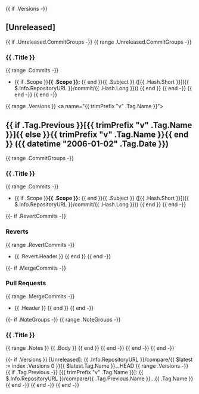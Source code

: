 {{ if .Versions -}}
<a name="unreleased"></a>
## [Unreleased]

{{ if .Unreleased.CommitGroups -}}
{{ range .Unreleased.CommitGroups -}}
### {{ .Title }}
{{ range .Commits -}}
- {{ if .Scope }}**{{ .Scope }}:** {{ end }}{{ .Subject }}
  ([{{ .Hash.Short }}]({{ $.Info.RepositoryURL }}/commit/{{ .Hash.Long }}))
{{ end }}
{{ end -}}
{{ end -}}
{{ end -}}

{{ range .Versions }}
<a name="{{ trimPrefix "v" .Tag.Name }}"></a>
## {{ if .Tag.Previous }}[{{ trimPrefix "v" .Tag.Name }}]{{ else }}{{ trimPrefix "v" .Tag.Name }}{{ end }} ({{ datetime "2006-01-02" .Tag.Date }})
{{ range .CommitGroups -}}
### {{ .Title }}
{{ range .Commits -}}
- {{ if .Scope }}**{{ .Scope }}:** {{ end }}{{ .Subject }}
  ([{{ .Hash.Short }}]({{ $.Info.RepositoryURL }}/commit/{{ .Hash.Long }}))
{{ end }}
{{ end -}}

{{- if .RevertCommits -}}
### Reverts
{{ range .RevertCommits -}}
- {{ .Revert.Header }}
{{ end }}
{{ end -}}

{{- if .MergeCommits -}}
### Pull Requests
{{ range .MergeCommits -}}
- {{ .Header }}
{{ end }}
{{ end -}}

{{- if .NoteGroups -}}
{{ range .NoteGroups -}}
### {{ .Title }}
{{ range .Notes }}
{{ .Body }}
{{ end }}
{{ end -}}
{{ end -}}
{{ end -}}

{{- if .Versions }}
[Unreleased]: {{ .Info.RepositoryURL }}/compare/{{ $latest := index .Versions 0 }}{{ $latest.Tag.Name }}...HEAD
{{ range .Versions -}}
{{ if .Tag.Previous -}}
[{{ trimPrefix "v" .Tag.Name }}]: {{ $.Info.RepositoryURL }}/compare/{{ .Tag.Previous.Name }}...{{ .Tag.Name }}
{{ end -}}
{{ end -}}
{{ end -}}
